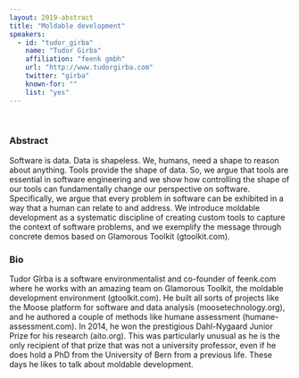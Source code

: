 ```yaml
---
layout: 2019-abstract
title: "Moldable development"
speakers:
  - id: "tudor_girba"
    name: "Tudor Girba"
    affiliation: "feenk gmbh"
    url: "http://www.tudorgirba.com"
    twitter: "girba"
    known-for: ""
    list: "yes"
---
```


<br/>

### Abstract

Software is data. Data is shapeless. We, humans, need a shape to reason about anything. Tools provide the shape of data. So, we argue that tools are essential in software engineering and we show how controlling the shape of our tools can fundamentally change our perspective on software. Specifically, we argue that every problem in software can be exhibited in a way that a human can relate to and address. We introduce moldable development as a systematic discipline of creating custom tools to capture the context of software problems, and we exemplify the message through concrete demos based on Glamorous Toolkit (gtoolkit.com).

### Bio

Tudor Gîrba is a software environmentalist and co-founder of feenk.com where he works with an amazing team on Glamorous Toolkit, the moldable development environment (gtoolkit.com). He built all sorts of projects like the Moose platform for software and data analysis (moosetechnology.org), and he authored a couple of methods like humane assessment (humane-assessment.com). In 2014, he won the prestigious Dahl-Nygaard Junior Prize for his research (aito.org). This was particularly unusual as he is the only recipient of that prize that was not a university professor, even if he does hold a PhD from the University of Bern from a previous life. These days he likes to talk about moldable development.


